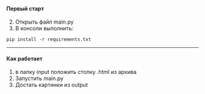 #### Первый старт
2) Открыть файл main.py
2) В консоли выполнить:
```
pip install -r requirements.txt
```
---
#### Как работает
1) в папку input положить стопку .html из архива
2) Запустить main.py
3) Достать картинки из output